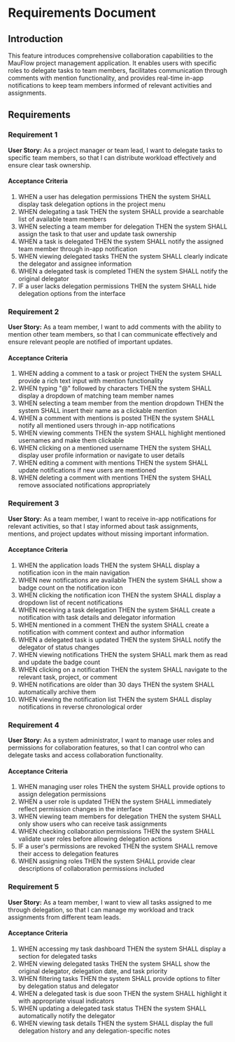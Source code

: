 # Requirements Document

## Introduction

This feature introduces comprehensive collaboration capabilities to the MauFlow project management application. It enables users with specific roles to delegate tasks to team members, facilitates communication through comments with mention functionality, and provides real-time in-app notifications to keep team members informed of relevant activities and assignments.

## Requirements

### Requirement 1

**User Story:** As a project manager or team lead, I want to delegate tasks to specific team members, so that I can distribute workload effectively and ensure clear task ownership.

#### Acceptance Criteria

1. WHEN a user has delegation permissions THEN the system SHALL display task delegation options in the project menu
2. WHEN delegating a task THEN the system SHALL provide a searchable list of available team members
3. WHEN selecting a team member for delegation THEN the system SHALL assign the task to that user and update task ownership
4. WHEN a task is delegated THEN the system SHALL notify the assigned team member through in-app notification
5. WHEN viewing delegated tasks THEN the system SHALL clearly indicate the delegator and assignee information
6. WHEN a delegated task is completed THEN the system SHALL notify the original delegator
7. IF a user lacks delegation permissions THEN the system SHALL hide delegation options from the interface

### Requirement 2

**User Story:** As a team member, I want to add comments with the ability to mention other team members, so that I can communicate effectively and ensure relevant people are notified of important updates.

#### Acceptance Criteria

1. WHEN adding a comment to a task or project THEN the system SHALL provide a rich text input with mention functionality
2. WHEN typing "@" followed by characters THEN the system SHALL display a dropdown of matching team member names
3. WHEN selecting a team member from the mention dropdown THEN the system SHALL insert their name as a clickable mention
4. WHEN a comment with mentions is posted THEN the system SHALL notify all mentioned users through in-app notifications
5. WHEN viewing comments THEN the system SHALL highlight mentioned usernames and make them clickable
6. WHEN clicking on a mentioned username THEN the system SHALL display user profile information or navigate to user details
7. WHEN editing a comment with mentions THEN the system SHALL update notifications if new users are mentioned
8. WHEN deleting a comment with mentions THEN the system SHALL remove associated notifications appropriately

### Requirement 3

**User Story:** As a team member, I want to receive in-app notifications for relevant activities, so that I stay informed about task assignments, mentions, and project updates without missing important information.

#### Acceptance Criteria

1. WHEN the application loads THEN the system SHALL display a notification icon in the main navigation
2. WHEN new notifications are available THEN the system SHALL show a badge count on the notification icon
3. WHEN clicking the notification icon THEN the system SHALL display a dropdown list of recent notifications
4. WHEN receiving a task delegation THEN the system SHALL create a notification with task details and delegator information
5. WHEN mentioned in a comment THEN the system SHALL create a notification with comment context and author information
6. WHEN a delegated task is updated THEN the system SHALL notify the delegator of status changes
7. WHEN viewing notifications THEN the system SHALL mark them as read and update the badge count
8. WHEN clicking on a notification THEN the system SHALL navigate to the relevant task, project, or comment
9. WHEN notifications are older than 30 days THEN the system SHALL automatically archive them
10. WHEN viewing the notification list THEN the system SHALL display notifications in reverse chronological order

### Requirement 4

**User Story:** As a system administrator, I want to manage user roles and permissions for collaboration features, so that I can control who can delegate tasks and access collaboration functionality.

#### Acceptance Criteria

1. WHEN managing user roles THEN the system SHALL provide options to assign delegation permissions
2. WHEN a user role is updated THEN the system SHALL immediately reflect permission changes in the interface
3. WHEN viewing team members for delegation THEN the system SHALL only show users who can receive task assignments
4. WHEN checking collaboration permissions THEN the system SHALL validate user roles before allowing delegation actions
5. IF a user's permissions are revoked THEN the system SHALL remove their access to delegation features
6. WHEN assigning roles THEN the system SHALL provide clear descriptions of collaboration permissions included

### Requirement 5

**User Story:** As a team member, I want to view all tasks assigned to me through delegation, so that I can manage my workload and track assignments from different team leads.

#### Acceptance Criteria

1. WHEN accessing my task dashboard THEN the system SHALL display a section for delegated tasks
2. WHEN viewing delegated tasks THEN the system SHALL show the original delegator, delegation date, and task priority
3. WHEN filtering tasks THEN the system SHALL provide options to filter by delegation status and delegator
4. WHEN a delegated task is due soon THEN the system SHALL highlight it with appropriate visual indicators
5. WHEN updating a delegated task status THEN the system SHALL automatically notify the delegator
6. WHEN viewing task details THEN the system SHALL display the full delegation history and any delegation-specific notes